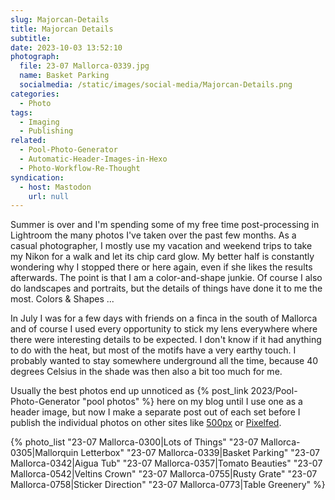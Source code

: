 ```yaml
---
slug: Majorcan-Details
title: Majorcan Details
subtitle:
date: 2023-10-03 13:52:10
photograph:
  file: 23-07 Mallorca-0339.jpg
  name: Basket Parking
  socialmedia: /static/images/social-media/Majorcan-Details.png
categories:
  - Photo
tags:
  - Imaging
  - Publishing
related:
  - Pool-Photo-Generator
  - Automatic-Header-Images-in-Hexo
  - Photo-Workflow-Re-Thought
syndication:
  - host: Mastodon
    url: null
---
```


Summer is over and I'm spending some of my free time post-processing in Lightroom the many photos I've taken over the past few months. As a casual photographer, I mostly use my vacation and weekend trips to take my Nikon for a walk and let its chip card glow. My better half is constantly wondering why I stopped there or here again, even if she likes the results afterwards. The point is that I am a color-and-shape junkie. Of course I also do landscapes and portraits, but the details of things have done it to me the most. Colors & Shapes ...

In July I was for a few days with friends on a finca in the south of Mallorca and of course I used every opportunity to stick my lens everywhere where there were interesting details to be expected. I don't know if it had anything to do with the heat, but most of the motifs have a very earthy touch. I probably wanted to stay somewhere underground all the time, because 40 degrees Celsius in the shade was then also a bit too much for me.

<!-- more -->

Usually the best photos end up unnoticed as {% post_link 2023/Pool-Photo-Generator "pool photos" %} here on my blog until I use one as a header image, but now I make a separate post out of each set before I publish the individual photos on other sites like [500px](https://500px.com/p/kikon) or [Pixelfed](https://pixelfed.social/kristofz).

{% photo_list
  "23-07 Mallorca-0300|Lots of Things"
  "23-07 Mallorca-0305|Mallorquin Letterbox"
  "23-07 Mallorca-0339|Basket Parking"
  "23-07 Mallorca-0342|Aigua Tub"
  "23-07 Mallorca-0357|Tomato Beauties"
  "23-07 Mallorca-0542|Veltins Crown"
  "23-07 Mallorca-0755|Rusty Grate"
  "23-07 Mallorca-0758|Sticker Direction"
  "23-07 Mallorca-0773|Table Greenery"
%}
